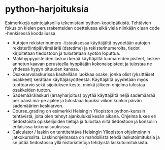 # python-harjoituksia


Esimerkkejä opintojaksoilla tekemistäni python-koodipätkistä. 
Tehtävien fokus on kielen perusrakenteiden opettelussa eikä vielä niinkään clean code -henkisessä koodailussa.

- Autojen rekisterinumero -listauksessa käyttäjältä pyydetään autojen rekisteröintipäivämääriä (datetime) ja rekisterinumeroita, tiedot kirjoitetaan tiedostoon ja tulostetaan syötön loputtua.
- Mäkihyppypisteiden laskuri kerää käyttäjältä tuomareiden pisteet, laskee annetun kaavan perusteella hyppääjän kokonaispisteet ja tulostaa ne yhdessä hypyn pituuden kanssa.
- Osakearvolaskurissa käsitellään luokkaa osake, jonka oliot (yksittäiset osakkeet) kerätään käyttäjäsyötteestä. Käyttäjältä pyydetään myös tuottoarvio sekä sijoituksen kesto, minkä jälkeen ohjelma tulostaa osakkeiden tuoton.
- Sademäärälaskuri (arrayharjoitus) pyytää käyttäjältä neljä sademäärää per päivä ma-pe ajalee ja tulostaaa lopuksi viikon kunkin päivän sademäärien keskiarvon.
- Course_grading on esimerkki Helsingin Yliopiston python-kurssin tehtävistä, joita olen tehnyt ajankuluksi kesän aikana. Ohjelma lukee eri tiedostoista opiskelijoiden tietoja ja tulostaa niitä tiedostoon ja konsoliin erilaisissa kokonaisuuksissa.
- Calculator / laskin on tenttitehtävä Helsingin Yliopiston ohjelmoinnin jatkokurssilta. Laskinohjelmassa on mahdollista tehdä laskutoimituksia ja se pitää tiedostossa yllä historiatietoja tehdyistä laskutoimituksista.
